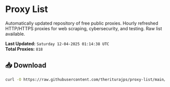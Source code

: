 # Proxy List

Automatically updated repository of free public proxies. Hourly refreshed HTTP/HTTPS proxies for web scraping, cybersecurity, and testing. Raw list available.

**Last Updated:** `Saturday 12-04-2025 01:14:38 UTC`  
**Total Proxies:** `818`

## 📥 Download
```bash
curl -O https://raw.githubusercontent.com/theriturajps/proxy-list/main/proxies.txt
